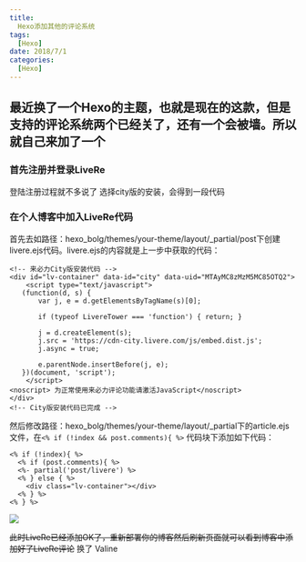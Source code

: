 ```yaml
---
title: 
  Hexo添加其他的评论系统
tags:
  [Hexo]
date: 2018/7/1
categories:
  [Hexo]
---
```


## 最近换了一个Hexo的主题，也就是现在的这款，但是支持的评论系统两个已经关了，还有一个会被墙。所以就自己来加了一个

### 首先注册并登录LiveRe
登陆注册过程就不多说了
   选择city版的安装，会得到一段代码 
### 在个人博客中加入LiveRe代码

首先去如路径：hexo_bolg/themes/your-theme/layout/_partial/post下创建livere.ejs代码。livere.ejs的内容就是上一步中获取的代码：

```
<!-- 来必力City版安装代码 -->
<div id="lv-container" data-id="city" data-uid="MTAyMC8zMzM5MC85OTQ2">
    <script type="text/javascript">
   (function(d, s) {
       var j, e = d.getElementsByTagName(s)[0];

       if (typeof LivereTower === 'function') { return; }

       j = d.createElement(s);
       j.src = 'https://cdn-city.livere.com/js/embed.dist.js';
       j.async = true;

       e.parentNode.insertBefore(j, e);
   })(document, 'script');
    </script>
<noscript> 为正常使用来必力评论功能请激活JavaScript</noscript>
</div>
<!-- City版安装代码已完成 -->
```

然后修改路径：hexo_bolg/themes/your-theme/layout/_partial下的article.ejs文件，在`<% if (!index && post.comments){ %>` 代码块下添加如下代码：

```
<% if (!index){ %>
  <% if (post.comments){ %>
  <%- partial('post/livere') %>
  <% } else { %>
    <div class="lv-container"></div>
  <% } %>
<% } %>
```
![](http://p0.cdn.img9.top/ipfs/QmWwSjQj5zqz5mAgEtYjgTBRXRqBapvZMaEzArt8xRqQm2?0.jpg)

~~此时LiveRe已经添加OK了，重新部署你的博客然后刷新页面就可以看到博客中添加好了LiveRe评论~~
换了 Valine


